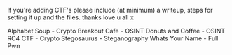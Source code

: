 If you're adding CTF's please include (at minimum) a writeup, steps for setting it up and the files. thanks love u all x

Alphabet Soup - Crypto
Breakout Cafe - OSINT
Donuts and Coffee - OSINT
RC4 CTF - Crypto
Stegosaurus - Steganography
Whats Your Name - Full Pwn
